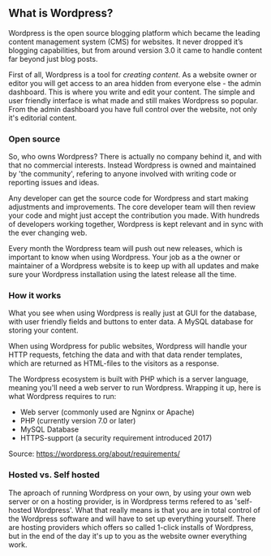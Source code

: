 ## What is Wordpress?

Wordpress is the open source blogging platform which became the leading content management system (CMS) for websites. It never dropped it’s blogging capabilities, but from around version 3.0 it came to handle content far beyond just blog posts.

First of all, Wordpress is a tool for *creating content*. As a website owner or editor you will get access to an area hidden from everyone else - the admin dashboard. This is where you write and edit your content. The simple and user friendly interface is what made and still makes Wordpress so popular. From the admin dashboard you have full control over the website, not only it's editorial content.

### Open source
So, who owns Wordpress? There is actually no company behind it, and with that no commercial interests. Instead Wordpress is owned and maintained by 'the community', refering to anyone involved with writing code or reporting issues and ideas. 

Any developer can get the source code for Wordpress and start making adjustments and improvements. The core developer team will then review your code and might just accept the contribution you made. With hundreds of developers working together, Wordpress is kept relevant and in sync with the ever changing web. 

Every month the Wordpress team will push out new releases, which is important to know when using Wordpress. Your job as a the owner or maintainer of a Wordpress website is to keep up with all updates and make sure your Wordpress installation using the latest release all the time.

### How it works
What you see when using Wordpress is really just at GUI for the database, with user friendly fields and buttons to enter data. A MySQL database for storing your content.

When using Wordpress for public websites, Wordpress will handle your HTTP requests, fetching the data and with that data render templates, which are returned as HTML-files to the visitors as a response.

The Wordpress ecosystem is built with PHP which is a server language, meaning you'll need a web server to run Wordpress. Wrapping it up, here is what Wordpress requires to run:

 - Web server (commonly used are Ngninx or Apache)
 - PHP (currently version 7.0 or later)
 - MySQL Database
 - HTTPS-support (a security requirement introduced 2017)

Source: https://wordpress.org/about/requirements/

### Hosted vs. Self hosted
The aproach of running Wordpress on your own, by using your own web server or on a hosting provider, is in Wordpress terms refered to as 'self-hosted Wordpress'. What that really means is that you are in total control of the Wordpress software and will have to set up everything yourself. There are hosting providers which offers so called 1-click installs of Wordpress, but in the end of the day it's up to you as the website owner everything work.

